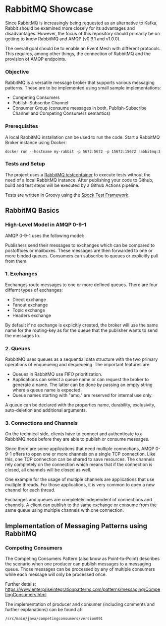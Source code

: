 # RabbitMQ Showcase

Since RabbitMQ is increasingly being requested as an alternative to Kafka, Rabbit should be examined more closely for its advantages and disadvantages.
However, the focus of this repository should primarily be on getting to know RabbitMQ and AMQP (v0.9.1 and v1.0.0).

The overall goal should be to enable an Event Mesh with different protocols. This requires, among other things, the connection of RabbitMQ and the provision of AMQP endpoints.

### Objective
RabbitMQ is a versatile message broker that supports various messaging patterns. These are to be implemented using small sample implementations:

- Competing Consumers
- Publish-Subscribe Channel
- Consumer Group (consume messages in both, Publish-Subscribe Channel and Competing Consumers semantics)


### Prerequisites
A local RabbitMQ installation can be used to run the code.
Start a RabbitMQ Broker instance using Docker:

```
docker run --hostname my-rabbit -p 5672:5672 -p 15672:15672 rabbitmq:3
```
### Tests and Setup
The project uses a [RabbitMQ testcontainer](https://www.testcontainers.org/modules/rabbitmq/) to execute tests without the need of a local RabbitMQ instance. 
After publishing your code to Github, build and test steps will be executed by a Github Actions pipeline.

Tests are written in Groovy using the [Spock Test Framework](https://spockframework.org/spock/docs/1.3/index.html).

## RabbitMQ Basics
### High-Level Model in AMQP 0-9-1
AMQP 0-9-1 uses the following model:

Publishers send their messages to exchanges which can be compared to postoffices or mailboxes. These messages are then 
forwarded to one or more binded queues. Consumers can subscribe to queues or explicitly pull from them.

### 1. Exchanges
Exchanges route messages to one or more defined queues. There are four differnt types of exchanges:
- Direct exchange
- Fanout exchange
- Topic exchange
- Headers exchange

By default if no exchange is explicitly created, the broker will use the same name for the routing-key as for the queue
that the publisher wants to send the messages to.

### 2. Queues
RabbitMQ uses queues as a sequential data structure with the two primary operations of enqueueing and dequeueing. 
The important features are:
- Queues in RabbitMQ use FIFO prioritization.
- Applications can select a queue name or can request the broker to generate a name. The latter can be done by passing
an empty string where a queue name is expected.
- Queue names starting with "amq." are reserved for internal use only.

A queue can be declared with the properties name, durability, exclusivity, auto-deletion and additional arguments.

### 3. Connections and Channels
On the technical side, clients have to connect and authenticate to a RabbitMQ node before they are able to publish or consume
messages. 

Since there are some applications that need multiple connections, AMQP 0-9-1 offers to open one or more channels on a single
TCP connection. Like this, one TCP connection can be shared to save resources. The channels rely completely on the connection 
which means that if the connection is closed, all channels will be closed as well.

One example for the usage of multiple channels are applications that use multiple threads. For those applications, it is 
very common to open a new channel for each thread.

Exchanges and queues are completely independent of connections and channels. A client can publish to the same exchange
or consume from the same queue using multiple channels with one connection.

## Implementation of Messaging Patterns using RabbitMQ
### Competing Consumers
The Competing Consumers Pattern (also know as Point-to-Point) describes the scenario when one producer can publish
messages to a messaging queue. Those messages can be processed by any of multiple consumers while each message will only be processed once.

Further details: https://www.enterpriseintegrationpatterns.com/patterns/messaging/CompetingConsumers.html

The implementation of producer and consumer (including comments and further explanations) can be found at:
```
/src/main/java/competingconsumers/version091
```

